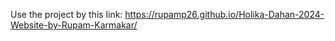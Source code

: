 Use the project by this link: https://rupamp26.github.io/Holika-Dahan-2024-Website-by-Rupam-Karmakar/
